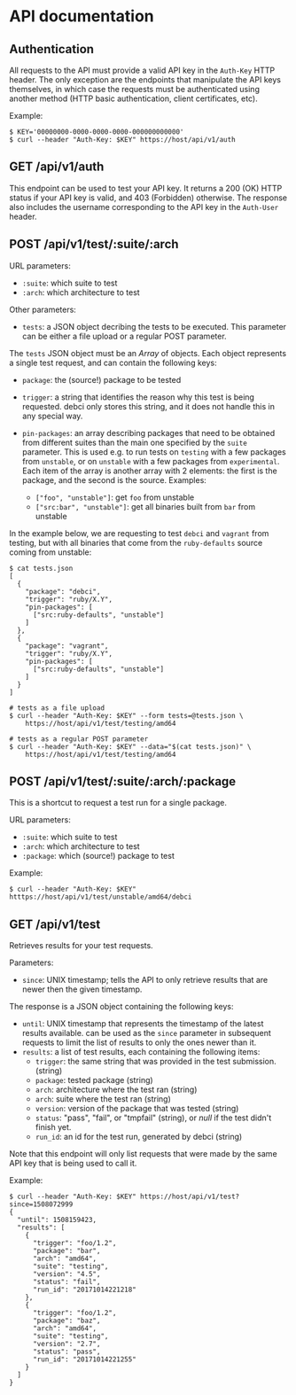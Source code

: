 # API documentation

## Authentication

All requests to the API must provide a valid API key in the `Auth-Key` HTTP
header. The only exception are the endpoints that manipulate the API keys
themselves, in which case the requests must be authenticated using another
method (HTTP basic authentication, client certificates, etc).

Example:

```
$ KEY='00000000-0000-0000-0000-000000000000'
$ curl --header "Auth-Key: $KEY" https://host/api/v1/auth
```

## GET /api/v1/auth

This endpoint can be used to test your API key. It returns a 200 (OK) HTTP
status if your API key is valid, and 403 (Forbidden) otherwise. The response
also includes the username corresponding to the API key in the `Auth-User`
header.

## POST /api/v1/test/:suite/:arch

URL parameters:

* `:suite`: which suite to test
* `:arch`: which architecture to test

Other parameters:

* `tests`: a JSON object decribing the tests to be executed. This parameter can
  be either a file upload or a regular POST parameter.

The `tests` JSON object must be an *Array* of objects. Each object represents a
single test request, and can contain the following keys:

* `package`: the (source!) package to be tested
* `trigger`: a string that identifies the reason why this test is being
  requested. debci only stores this string, and it does not handle this in any
  special way.
* `pin-packages`: an array describing packages that need to be obtained from
  different suites than the main one specified by the `suite` parameter. This
  is used e.g. to run tests on `testing` with a few packages from `unstable`,
  or on `unstable` with a few packages from `experimental`. Each item of the
  array is another array with 2 elements: the first is the package, and the
  second is the source. Examples:

  * `["foo", "unstable"]`: get `foo` from unstable
  * `["src:bar", "unstable"]`: get all binaries built from `bar` from unstable

In the example below, we are requesting to test `debci` and `vagrant` from
testing, but with all binaries that come from the `ruby-defaults` source coming
from unstable:

```
$ cat tests.json
[
  {
    "package": "debci",
    "trigger": "ruby/X.Y",
    "pin-packages": [
      ["src:ruby-defaults", "unstable"]
    ]
  },
  {
    "package": "vagrant",
    "trigger": "ruby/X.Y",
    "pin-packages": [
      ["src:ruby-defaults", "unstable"]
    ]
  }
]

# tests as a file upload
$ curl --header "Auth-Key: $KEY" --form tests=@tests.json \
    https://host/api/v1/test/testing/amd64

# tests as a regular POST parameter
$ curl --header "Auth-Key: $KEY" --data="$(cat tests.json)" \
    https://host/api/v1/test/testing/amd64
```

## POST /api/v1/test/:suite/:arch/:package

This is a shortcut to request a test run for a single package.

URL parameters:

* `:suite`: which suite to test
* `:arch`: which architecture to test
* `:package`: which (source!) package to test

Example:

```
$ curl --header "Auth-Key: $KEY" htttps://host/api/v1/test/unstable/amd64/debci
```

## GET /api/v1/test

Retrieves results for your test requests.

Parameters:

* `since`: UNIX timestamp; tells the API to only retrieve results that are
  newer then the given timestamp.

The response is a JSON object containing the following keys:

* `until`: UNIX timestamp that represents the timestamp of the latest results
  available. can be used as the `since` parameter in subsequent requests to
  limit the list of results to only the ones newer than it.
* `results`: a list of test results, each containing the following items:
  * `trigger`: the same string that was provided in the test submission. (string)
  * `package`: tested package (string)
  * `arch`:    architecture where the test ran (string)
  * `arch`:    suite where the test ran (string)
  * `version`: version of the package that was tested (string)
  * `status`:  "pass", "fail", or "tmpfail" (string), or *null* if the test
    didn't finish yet.
  * `run_id`:  an id for the test run, generated by debci (string)

Note that this endpoint will only list requests that were made by the same API
key that is being used to call it.

Example:

```
$ curl --header "Auth-Key: $KEY" https://host/api/v1/test?since=1508072999
{
  "until": 1508159423,
  "results": [
    {
      "trigger": "foo/1.2",
      "package": "bar",
      "arch": "amd64",
      "suite": "testing",
      "version": "4.5",
      "status": "fail",
      "run_id": "20171014221218"
    },
    {
      "trigger": "foo/1.2",
      "package": "baz",
      "arch": "amd64",
      "suite": "testing",
      "version": "2.7",
      "status": "pass",
      "run_id": "20171014221255"
    }
  ]
}


```
